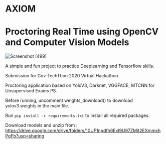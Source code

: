 # AXIOM

# Proctoring Real Time using OpenCV and Computer Vision Models
![Screenshot (499)](https://user-images.githubusercontent.com/74366461/103474425-bb3c7980-4dc9-11eb-86b1-dc2f8b993b21.png)

A simple and fun project to practice Deeplearning and Tensorflow skills.


Submission for Gov-TechThon 2020 Virtual Hackathon.

Proctoring application based on YoloV3, Darknet, VGGFACE, MTCNN for Unsupervised Exams PS.

Before running, uncomment weights_download() to download yolov3.weights in the main file.

Run `pip install -r requirements.txt` to install all required packages.

Download models and unzip from : https://drive.google.com/drive/folders/10UF1npdfh6ExI9U97ZMit2EXmmxhPqFb?usp=sharing

